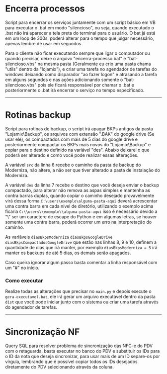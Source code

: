 # Encerra processos
Script para encerrar os serviços juntamente com um script básico em VB para executar o .bat em modo "silencioso", ou seja, quando executado o .bat não irá aparecer a tela preta do terminal para o usuário.
O bat já está em um loop de 300s, poderá alterar para o tempo que julgar necessário, apenas lembre de usar em segundos.

Para o cliente não ficar executando sempre que ligar o computador ou quando precisar, deixe o arquivo "encerra-processo.bat" e "bat-silencioso.vbs" na mesma pasta (Geralmente eu crio uma pasta chama "utils" dentro da "lojamix"), e criar uma tarefa no agendador de tarefas do windows deixando como disparador "ao fazer logon" e atrasando a tarefa em alguns segundos e nas ações adicionando somente o "bat-silencioso.vbs" pois ele ficará responsável por chamar o .bat e posteriormente o .bat irá encerrar o serviço no tempo especificado.

------

# Rotinas backup
Script para rotinas de backup, o script irá apagar BKPs antigos da pasta "Lojamix\Backup", os arquivos com extensão ".BAK" do google drive (Se usar ele), os compactados com mais de 5 dias do google drive e posteriormente compactar os BKPs mais novos do "Lojamix\Backup" e copiar para o destino definido na variável "des".
Abaixo deixarei o que poderá ser alterado e como você pode realizar essas alterações.

A variável `src` da linha 6 recebe o caminho da pasta de backup do Moderniza, não altere, a não ser que tiver alterado a pasta de instalação do Moderniza.

A variável `des` da linha 7 recebe o destino que você deseja enviar o backup compactado, para alterar não remova as aspas simples e mantenha as contra barras duplas, quando copiar o caminho desejado provavelmente virá dessa forma `C:\users\exemplo\alguma-pasta-aqui` deverá acrescentar uma contra barra em cada nível de diretório, utilizando o exemplo acima ficaria `C:\\users\\exemplo\\alguma-pasta-aqui` isso é necessário devido a "\\" ser um caractere de escape do Python e em algumas letras, se houver somente uma contra barra, poderá ocorrer um erro na interpretação do caminho.

As variáveis `diasBkpsModerniza` `diasBkpsGoogleDrive` `diasBkpsCompactadosGoogleDrive` que estão nas linhas 8, 9 e 10, definem a quantidade de dias que irá manter, por exemplo `diasBkpsModerniza = 5` irá manter os backups de até 5 dias, os demais serão apagados.

Caso queira ignorar algum passo basta comentar a linha responsável com um "#" no início.

### Como executar
Realize todas as alterações que precisar no `main.py` e depois execute o `gera-executavel.bat`, ele irá gerar um arquivo executável dentro da pasta `dist` que você pode iniciar junto com o sistema ou criar uma tarefa através do agendador de tarefas.

------

# Sincronização NF
Query SQL para resolver problema de sincronização das NFC-e do PDV com o retaguarda, basta executar no banco do PDV e substituir os IDs para o ID da nota que deseja sincronizar, para usar mais de um ID separe-os por vírgula, lembrando que é possível copiar todos os IDs desejados diretamente do PDV selecionando através da coluna.